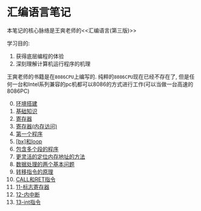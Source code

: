 # 汇编语言笔记

本笔记的核心脉络是王爽老师的<<汇编语言(第三版)>>

学习目的:
1. 获得底层编程的体验
2. 深刻理解计算机运行程序的机理

王爽老师的书籍是在`8086CPU`上编写的. 纯粹的`8086CPU`现在已经不存在了, 但是任何一台和Intel系列兼容的pc机都可以8086的方式进行工作(可以当做一台高速的8086PC)

0. [环境搭建](./doc/00-环境搭建)
1. [基础知识](./doc/01-基础知识)
2. [寄存器](./doc/02-寄存器)
3. [寄存器(内存访问)](./doc/03-寄存器(内存访问))
4. [第一个程序](./doc/04-第一个程序)
5. [[bx]和loop](./doc/05-[bx]和loop)
6. [包含多个段的程序](./doc/06-包含多个段的程序)
7. [更灵活的定位内存地址的方法](./doc/07-更灵活的定位内存地址的方法)
8. [数据处理的两个基本问题](./doc/08-数据处理的两个基本问题)
9. [转移指令的原理](./doc/09-转移指令的原理)
10. [CALL和RET指令](./doc/10-CALL和RET指令)
11. [11-标志寄存器](./doc/11-标志寄存器)
12. [12-内中断](./doc/12-内中断)
13. [13-int指令](./doc/13-int指令)